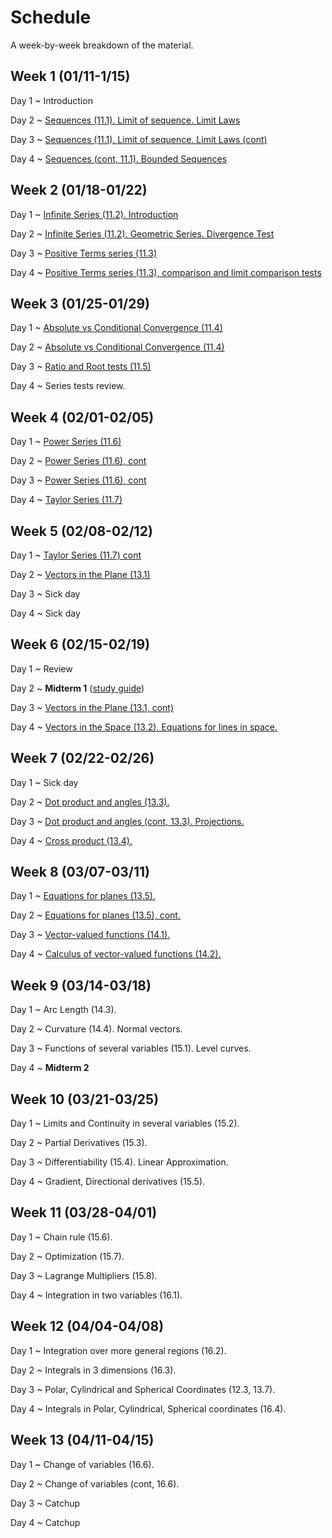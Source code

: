 # Schedule

A week-by-week breakdown of the material.

## Week  1 (01/11-1/15)

Day 1
  ~ Introduction

Day 2
  ~ [Sequences (11.1). Limit of sequence. Limit Laws](notes/sequences.md)

Day 3
  ~ [Sequences (11.1). Limit of sequence. Limit Laws (cont)](notes/sequences.md)

Day 4
  ~ [Sequences (cont, 11.1). Bounded Sequences](notes/sequences_bounded.md)

## Week  2 (01/18-01/22)

Day 1
  ~ [Infinite Series (11.2). Introduction](notes/series_intro.md)

Day 2
  ~ [Infinite Series (11.2). Geometric Series. Divergence Test](notes/series_intro.md)

Day 3
  ~ [Positive Terms series (11.3)](notes/series_positive.md)

Day 4
  ~ [Positive Terms series (11.3), comparison and limit comparison tests](notes/series_positive.md)

## Week  3 (01/25-01/29)

Day 1
  ~ [Absolute vs Conditional Convergence (11.4)](notes/series_conditional.md)


Day 2
  ~ [Absolute vs Conditional Convergence (11.4)](notes/series_conditional.md)

Day 3
  ~ [Ratio and Root tests (11.5)](notes/series_root.md)

Day 4
  ~ Series tests review.

## Week  4 (02/01-02/05)

Day 1
  ~ [Power Series (11.6)](notes/series_power.md)

Day 2
  ~ [Power Series (11.6), cont](notes/series_power.md)

Day 3
  ~ [Power Series (11.6), cont](notes/series_power.md)

Day 4
  ~ [Taylor Series (11.7)](notes/series_taylor.md)

## Week  5 (02/08-02/12)

Day 1
  ~ [Taylor Series (11.7) cont](notes/series_taylor.md)

Day 2
  ~ [Vectors in the Plane (13.1)](notes/vectors.md)

Day 3
  ~ Sick day

Day 4
  ~ Sick day

## Week  6 (02/15-02/19)

Day 1
  ~ Review

Day 2
  ~ **Midterm 1**  ([study guide](notes/midterm1_study_guide.md))

Day 3
  ~ [Vectors in the Plane (13.1, cont)](notes/vectors.md)

Day 4
  ~ [Vectors in the Space (13.2). Equations for lines in space.](notes/vectors_space.md)

## Week  7 (02/22-02/26)

Day 1
  ~ Sick day

Day 2
  ~ [Dot product and angles (13.3).](notes/dot_product.md)

Day 3
  ~ [Dot product and angles (cont, 13.3). Projections.](notes/dot_product.md)

Day 4
  ~ [Cross product (13.4).](notes/cross_product.md)

## Week  8 (03/07-03/11)

Day 1
  ~ [Equations for planes (13.5).](notes/plane_equations.md)

Day 2
  ~ [Equations for planes (13.5), cont.](notes/plane_equations.md)

Day 3
  ~ [Vector-valued functions (14.1).](notes/vector_valued_functions.md)

Day 4
  ~ [Calculus of vector-valued functions (14.2).](notes/vector_valued_calculus.md)

## Week  9 (03/14-03/18)

Day 1
  ~ Arc Length (14.3).

Day 2
  ~ Curvature (14.4). Normal vectors.

Day 3
  ~ Functions of several variables (15.1). Level curves.

Day 4
  ~ **Midterm 2**

## Week 10 (03/21-03/25)

Day 1
  ~ Limits and Continuity in several variables (15.2).

Day 2
  ~ Partial Derivatives (15.3).

Day 3
  ~ Differentiability (15.4). Linear Approximation.

Day 4
  ~ Gradient, Directional derivatives (15.5).

## Week 11 (03/28-04/01)

Day 1
  ~ Chain rule (15.6).

Day 2
  ~ Optimization (15.7).

Day 3
  ~ Lagrange Multipliers (15.8).

Day 4
  ~ Integration in two variables (16.1).

## Week 12 (04/04-04/08)

Day 1
  ~ Integration over more general regions (16.2).

Day 2
  ~ Integrals in 3 dimensions (16.3).

Day 3
  ~ Polar, Cylindrical and Spherical Coordinates (12.3, 13.7).

Day 4
  ~ Integrals in Polar, Cylindrical, Spherical coordinates (16.4).

## Week 13 (04/11-04/15)

Day 1
  ~ Change of variables (16.6).

Day 2
  ~ Change of variables (cont, 16.6).

Day 3
  ~ Catchup

Day 4
  ~ Catchup
